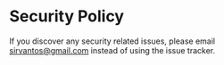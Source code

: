 # Security Policy

If you discover any security related issues, please email sirvantos@gmail.com instead of using the issue tracker.
